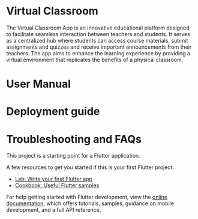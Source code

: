# Virtual Classroom

The Virtual Classroom App is an innovative educational platform designed to facilitate seamless interaction between teachers and students. It serves as a centralized hub where students can access course materials, submit assignments and quizzes and receive important announcements from their teachers. The app aims to enhance the learning experience by providing a virtual environment that replicates the benefits of a physical classroom.

# User Manual


# Deployment guide


# Troubleshooting and FAQs

This project is a starting point for a Flutter application.

A few resources to get you started if this is your first Flutter project:

- [Lab: Write your first Flutter app](https://docs.flutter.dev/get-started/codelab)
- [Cookbook: Useful Flutter samples](https://docs.flutter.dev/cookbook)

For help getting started with Flutter development, view the
[online documentation](https://docs.flutter.dev/), which offers tutorials,
samples, guidance on mobile development, and a full API reference.

